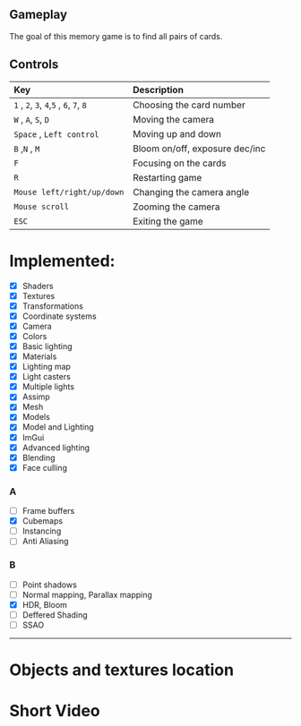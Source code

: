 
## Gameplay
The goal of this memory game is to find all pairs of cards.

## Controls
| Key                                                                     | Description                    |
|:------------------------------------------------------------------------|:-------------------------------|
| ```1``` , ```2```, ```3```, ```4```,```5``` , ```6```, ```7```, ```8``` | Choosing the card number       |
| ```W``` , ```A```, ```S```, ```D```                                     | Moving the camera              |
| ```Space``` , ```Left control```                                        | Moving up and down             |
| ```B``` ,```N``` , ```M```                                              | Bloom on/off, exposure dec/inc |
| ```F```                                                                 | Focusing on the cards          |
| ```R```                                                                 | Restarting game                |
| ```Mouse left/right/up/down```                                          | Changing the camera angle      |
| ```Mouse scroll```                                                      | Zooming the camera             |
| ```ESC```                                                               | Exiting the game               |

# Implemented:
- [x] Shaders
- [x] Textures
- [x] Transformations
- [x] Coordinate systems
- [x] Camera
- [x] Colors
- [x] Basic lighting
- [x] Materials
- [x] Lighting map
- [x] Light casters
- [x] Multiple lights
- [x] Assimp
- [x] Mesh
- [x] Models
- [x] Model and Lighting
- [x] ImGui
- [x] Advanced lighting
- [x] Blending
- [x] Face culling

### A
- [ ] Frame buffers
- [x] Cubemaps
- [ ] Instancing
- [ ] Anti Aliasing

### B
- [ ] Point shadows
- [ ] Normal mapping, Parallax mapping
- [x] HDR, Bloom
- [ ] Deffered Shading
- [ ] SSAO

----------------------------------
# Objects and textures location


# Short Video

